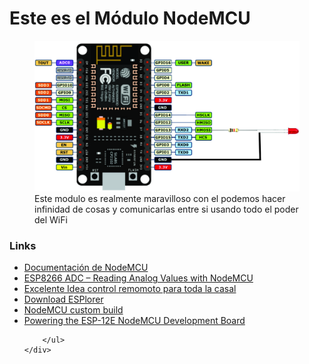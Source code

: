 <div >
	<h1>Este es el Módulo NodeMCU</h1>
	<div>
		<figure>
			<img src="/nodemcu/images/mculed.jpg">
			<figcaption>Este modulo es realmente maravilloso con el podemos hacer infinidad de cosas y 
									comunicarlas entre si usando todo el poder del WiFi
       </figcaption>
		</figure>
	</div>
	<div>
		<h3>Links</h3>
		<ul>
			<li>
				<a href="https://nodemcu.readthedocs.io/en/master/" traget="_subpage"> Documentación de NodeMCU </a>
			</li>
			<li>
				<a href="http://randomnerdtutorials.com/esp8266-adc-reading-analog-values-with-nodemcu/" target="_subpage">ESP8266 ADC – Reading Analog Values with NodeMCU</a>
			</li>
			<li>
					<a href="http://ruben1.narod.ru/hobby/arduino/esp8266_ir.html" target="_subpage" >Excelente Idea control remomoto para toda la casal</a>
			</li>
			<li>
				<a href="https://esp8266.ru/esplorer/#download" target="_subpage" >Download ESPlorer</a>
			</li>
			<li>
				<a href="https://nodemcu-build.com/">NodeMCU custom build</a>
			</li>
			<li>
				<a href="http://henrysbench.capnfatz.com/henrys-bench/arduino-projects-tips-and-more/powering-the-esp-12e-nodemcu-development-board/">Powering the ESP-12E NodeMCU Development Board</a>
			</li>

		</ul>			
	</div>
</div>
